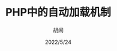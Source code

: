 ---
title: PHP中的自动加载机制
date: 2022/5/24
description: Learn more about Next.js pages.
tag: php
author: 胡闹
---
